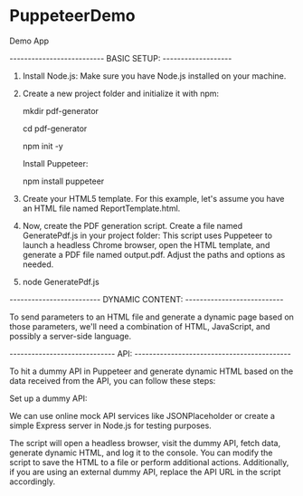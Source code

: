 # PuppeteerDemo

Demo App

-------------------------- BASIC SETUP: -------------------

1. Install Node.js: Make sure you have Node.js installed on your machine.
2. Create a new project folder and initialize it with npm:
   
   mkdir pdf-generator
   
   cd pdf-generator
   
   npm init -y

   Install Puppeteer:
   
   npm install puppeteer

4. Create your HTML5 template. For this example, let's assume you have an HTML file named ReportTemplate.html.
5. Now, create the PDF generation script. Create a file named GeneratePdf.js in your project folder:
   This script uses Puppeteer to launch a headless Chrome browser, open the HTML template, and generate a PDF file named output.pdf. Adjust the paths and options as needed.
6. node GeneratePdf.js

------------------------- DYNAMIC CONTENT: ---------------------------

To send parameters to an HTML file and generate a dynamic page based on those parameters, we'll need a combination of HTML, JavaScript, and possibly a server-side language. 

----------------------------- API: -------------------------------------------

To hit a dummy API in Puppeteer and generate dynamic HTML based on the data received from the API, you can follow these steps:

Set up a dummy API: 

We can use online mock API services like JSONPlaceholder or create a simple Express server in Node.js for testing purposes.

The script will open a headless browser, visit the dummy API, fetch data, generate dynamic HTML, and log it to the console. You can modify the script to save the HTML to a file or perform additional actions.
Additionally, if you are using an external dummy API, replace the API URL in the script accordingly.
